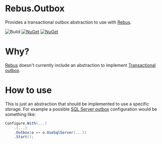 # Rebus.Outbox
Provides a transactional outbox abstraction to use with [Rebus](https://github.com/rebus-org/Rebus).

![Build](https://github.com/rsivanov/Rebus.Outbox/workflows/Build%20&%20test%20&%20publish%20Nuget/badge.svg?branch=master)
[![NuGet](https://img.shields.io/nuget/dt/Rebus.Outbox)](https://www.nuget.org/packages/Rebus.Outbox) 
[![NuGet](https://img.shields.io/nuget/v/Rebus.Outbox)](https://www.nuget.org/packages/Rebus.Outbox)

Why?
===
[Rebus](https://github.com/rebus-org/Rebus) doesn't currently include an abstraction to implement [Transactional outbox](https://microservices.io/patterns/data/transactional-outbox.html).

How to use
===
This is just an abstraction that should be implemented to use a specific storage. For example a possible [SQL Server outbox](https://github.com/rsivanov/Rebus.SqlServer.Outbox) configuration would be something like:

```csharp
Configure.With(...)
	.(...)
	.Outbox(o => o.UseSqlServer(...))
	.Start();
```